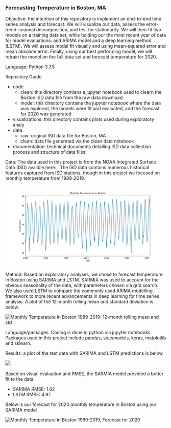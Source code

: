 ### Forecasting Temperature in Boston, MA

Objective: the intention of this repository is implement an end-to-end time series analysis and forecast.  We will visualize our data, assess the error-trend-seaonal decomposition, and test for stationarity.  We will then fit two models on a training data set, while holding our the most recent year of data for model evaluations: and ARIMA model and a deep learning method (LSTM).  We will assess model fit visually and using mean-squared error and mean absolute error.  Finally, using our best performing model, we will retrain the model on the full data set and forecast temperature for 2020.

Language: Python 3.7.5

Repository Guide

- code
    - clean: this directory contians a jupyter notebook used to clearn the Boston ISD data file from the raw data download.
    - model: this directory contains the jupyter notebook where the data was explored, the models were fit and evaluated, and the forecast for 2020 was generated
- visualizations: this directory contains plots used during exploratory analy
- data
    - raw: original ISD data file for Boston, MA
    - clean: data file generated via the clean data notebook
- documentation: technical documents detailing ISD data collection process and structure of data files

Data: The data used in this project is from the NOAA Integrated Surface Data (ISD) availble here: .  The ISD data contains numerous historical features captured from ISD stations, though in this project we focused on monthly temperature from 1989-2019.

![Monthly Temperature in Boston 1989-2019](https://github.com/colbyw5/boston_forecast/blob/master/visualizations/Boston_Temp.png)

Method: Based on exploratory analyses, we chose to forecast temperature in Boston using SARIMA and LSTM.  SARMIA was used to account for the obvious seasonality of the data, with parameters chosen via grid search.  We also used LSTM to compare the commonly used ARIMA modelling framework to more recent advancements in deep learning for time series analysis.  A plot of the 12-month rolling mean and standard deviation is below.

![Monthly Temperature in Boston 1989-2019: 12-month rolling mean and std](https://github.com/colbyw5/boston_weather_forecast/blob/master/visualizations/year_rolling_temp.png)

Language/packages: Coding is done in python via jupyter notebooks.  Packages used in this project include pandas, statsmodels, keras, matplotlib and sklearn.

Results: a plot of the test data with SARIMA and LSTM predictions is below.

![](https://github.com/colbyw5/boston_weather_forecast/blob/master/visualizations/models_test.png)

Based on visual evaluaiton and RMSE, the SARMIA model provided a better fit to the data.

- SARIMA RMSE: 1.62
- LSTM RMSE: 4.97

Below is our forecast for 2020 monthly temperature in Boston using our SARIMA model

![Monthly Temperature in Boston 1989-2019, Forecast for 2020](https://github.com/colbyw5/boston_weather_forecast/blob/master/visualizations/2020_Forecast.png)


